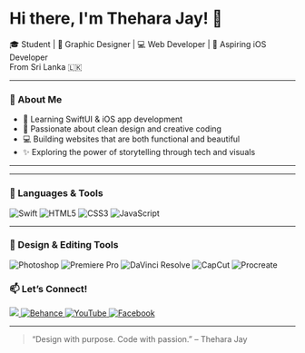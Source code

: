 # Hi there, I'm Thehara Jay! 👋

🎓 Student | 🎨 Graphic Designer | 💻 Web Developer | 🍎 Aspiring iOS Developer  
From Sri Lanka 🇱🇰

---

### 🌱 About Me

- 🧠 Learning SwiftUI & iOS app development
- 🎨 Passionate about clean design and creative coding
- 💻 Building websites that are both functional and beautiful
- ✨ Exploring the power of storytelling through tech and visuals

---

---

### 🧠 Languages & Tools

<p align="left">
  <!-- Programming Languages -->
  <img src="https://img.shields.io/badge/Swift-F05138?style=for-the-badge&logo=swift&logoColor=white" alt="Swift"/>
  <img src="https://img.shields.io/badge/HTML5-E34F26?style=for-the-badge&logo=html5&logoColor=white" alt="HTML5"/>
  <img src="https://img.shields.io/badge/CSS3-1572B6?style=for-the-badge&logo=css3&logoColor=white" alt="CSS3"/>
  <img src="https://img.shields.io/badge/JavaScript-F7DF1E?style=for-the-badge&logo=javascript&logoColor=black" alt="JavaScript"/>
</p>

---

### 🎨 Design & Editing Tools

<p align="left">
  <!-- Adobe Photoshop -->
  <img src="https://img.shields.io/badge/Adobe%20Photoshop-31A8FF?style=for-the-badge&logo=Adobe%20Photoshop&logoColor=white" alt="Photoshop"/>
  <!-- Adobe Premiere Pro -->
  <img src="https://img.shields.io/badge/Premiere%20Pro-9999FF?style=for-the-badge&logo=adobe-premiere-pro&logoColor=white" alt="Premiere Pro"/>
  <!-- DaVinci Resolve -->
  <img src="https://img.shields.io/badge/DaVinci%20Resolve-000000?style=for-the-badge&logo=DaVinci%20Resolve&logoColor=white" alt="DaVinci Resolve"/>
  <!-- CapCut -->
  <img src="https://img.shields.io/badge/CapCut-000000?style=for-the-badge&logo=CapCut&logoColor=white" alt="CapCut"/>
  <!-- Procreate -->
  <img src="https://img.shields.io/badge/Procreate-181818?style=for-the-badge&logo=procreate&logoColor=white" alt="Procreate"/>
</p>



### 📫 Let’s Connect!
<p align="left">
  <a href="instagram.com/_simaos_" target="_blank">
    <img src="![ins](https://github.com/user-attachments/assets/fd75acdd-5c8f-4b6e-adbd-e50e0ad9f124)"/> </a>
  <a href="https://www.behance.net/Thehara Jay" target="_blank">
    <img src="![be](https://github.com/user-attachments/assets/5e3e42e5-0783-4bc6-8970-f64706fec949)"alt="Behance"/>
  </a>
  <a href="https://www.youtube.com/@simaos_" target="_blank">
    <img src="![you](https://github.com/user-attachments/assets/1f233e69-4107-4d02-958d-09b6e838f8d8)" alt="YouTube"/>
  </a>
  <a href="https://www.facebook.com/Thehara Jayakodi" target="_blank">
    <img src="![fb](https://github.com/user-attachments/assets/5f991081-3849-4690-992a-b7f571dec854)" alt="Facebook"/>
  </a>
</p>

---

> “Design with purpose. Code with passion.” – Thehara Jay
